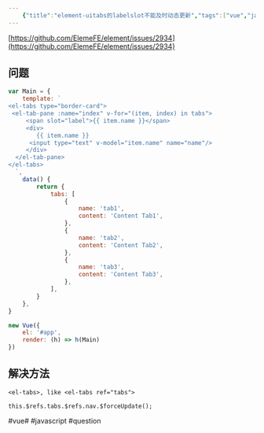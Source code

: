 ```yaml
---
    {"title":"element-uitabs的labelslot不能及时动态更新","tags":["vue","javascript","question"],"date":"2021-05-28 17:57:43","categories":["vue"],"cover":"https://cdn.jsdelivr.net/gh/im/oss@master/gallery/20.svg","thumbnail":"https://cdn.jsdelivr.net/gh/im/oss@master/gallery/20.svg"}
---
```

    
[https://github.com/ElemeFE/element/issues/2934](https://github.com/ElemeFE/element/issues/2934)

## 问题
```jsx
var Main = {
    template: `
<el-tabs type="border-card">
 <el-tab-pane :name="index" v-for="(item, index) in tabs">
     <span slot="label">{{ item.name }}</span>
     <div>
     	{{ item.name }}
      <input type="text" v-model="item.name" name="name"/>
     </div>
  </el-tab-pane>
</el-tabs>
  `,
    data() {
        return {
            tabs: [
                {
                    name: 'tab1',
                    content: 'Content Tab1',
                },
                {
                    name: 'tab2',
                    content: 'Content Tab2',
                },
                {
                    name: 'tab3',
                    content: 'Content Tab3',
                },
            ],
        }
    },
}

new Vue({
    el: '#app',
    render: (h) => h(Main)
})

```

## 解决方法
```
<el-tabs>, like <el-tabs ref="tabs">
```

```
this.$refs.tabs.$refs.nav.$forceUpdate();
```

#vue# #javascript #question